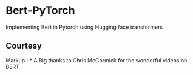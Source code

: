 # Bert-PyTorch
Implementing Bert in Pytorch using Hugging face transformers

## Courtesy
Markup : * A Big thanks to Chris McCormick for the wonderful videos on BERT
